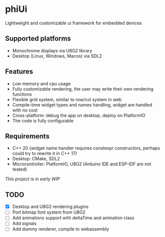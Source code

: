 # phiUi
Lightweight and customizable ui framework for embedded devices

## Supported platforms
* Monochrome displays via U8G2 library
* Desktop (Linux, Windows, Macos) via SDL2

## Features
* Low memory and cpu usage
* Fully customizable rendering, the user may write their own rendering functions
* Flexible grid system, similar to row/col system in web
* Compile-time widget types and names handling, widget are handled with no cost
* Cross-platform: debug the app on desktop, deploy on PlatformIO
* The code is fully configurable

## Requirements
* C++ 20 (widget name handler requires constexpr constructors, perhaps could try to rewrite it in C++ 17)
* Desktop: CMake, SDL2
* Microcontroller: PlatformIO, U8G2 (Arduino IDE and ESP-IDF are not tested)

*This project is in early WIP*

## TODO
* [X] Desktop and U8G2 rendering plugins
* [ ] Port bitmap font system from U8G2
* [ ] Add animations support with deltaTime and animation class
* [ ] Add signals
* [ ] Add dummy renderer, compile to webassembly